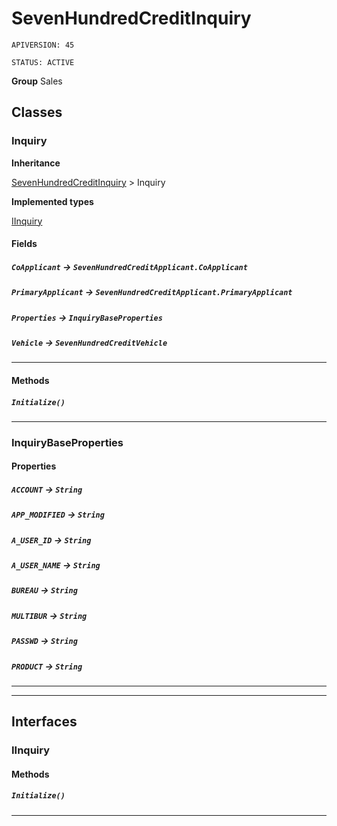 # SevenHundredCreditInquiry

`APIVERSION: 45`

`STATUS: ACTIVE`



**Group** Sales

## Classes
### Inquiry

**Inheritance**

[SevenHundredCreditInquiry](/Sales/SevenHundredCreditInquiry.md)
 &gt; 
Inquiry


**Implemented types**

[IInquiry](IInquiry)

#### Fields

##### `CoApplicant` → `SevenHundredCreditApplicant.CoApplicant`


##### `PrimaryApplicant` → `SevenHundredCreditApplicant.PrimaryApplicant`


##### `Properties` → `InquiryBaseProperties`


##### `Vehicle` → `SevenHundredCreditVehicle`


---
#### Methods
##### `Initialize()`
---

### InquiryBaseProperties
#### Properties

##### `ACCOUNT` → `String`


##### `APP_MODIFIED` → `String`


##### `A_USER_ID` → `String`


##### `A_USER_NAME` → `String`


##### `BUREAU` → `String`


##### `MULTIBUR` → `String`


##### `PASSWD` → `String`


##### `PRODUCT` → `String`


---

---
## Interfaces
### IInquiry
#### Methods
##### `Initialize()`
---


